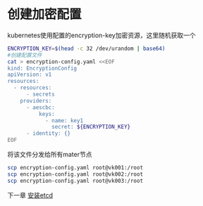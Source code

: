 # 创建加密配置

kubernetes使用配置的encryption-key加密资源，这里随机获取一个

```bash
ENCRYPTION_KEY=$(head -c 32 /dev/urandom | base64)
#创建配置文件
cat > encryption-config.yaml <<EOF
kind: EncryptionConfig
apiVersion: v1
resources:
  - resources:
      - secrets
    providers:
      - aescbc:
          keys:
            - name: key1
              secret: ${ENCRYPTION_KEY}
      - identity: {}
EOF
```

将该文件分发给所有mater节点

```bash
scp encryption-config.yaml root@vk001:/root
scp encryption-config.yaml root@vk002:/root
scp encryption-config.yaml root@vk003:/root
```

下一章 [安装etcd](07-bootstrapping-etcd.md)